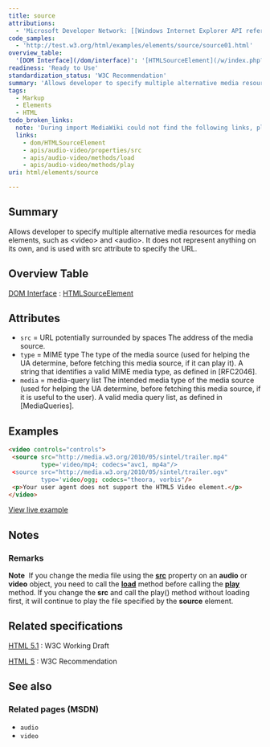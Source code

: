 ```yaml
---
title: source
attributions:
  - 'Microsoft Developer Network: [[Windows Internet Explorer API reference](http://msdn.microsoft.com/en-us/library/ie/hh828809%28v=vs.85%29.aspx) Article]'
code_samples:
  - 'http://test.w3.org/html/examples/elements/source/source01.html'
overview_table:
  '[DOM Interface](/dom/interface)': '[HTMLSourceElement](/w/index.php?title=dom/HTMLSourceElement&action=edit&redlink=1)'
readiness: 'Ready to Use'
standardization_status: 'W3C Recommendation'
summary: 'Allows developer to specify multiple alternative media resources for media elements, such as &lt;video&gt; and &lt;audio&gt;. It does not represent anything on its own, and is used with src attribute to specify the URL.'
tags:
  - Markup
  - Elements
  - HTML
todo_broken_links:
  note: 'During import MediaWiki could not find the following links, please fix and adjust this list.'
  links:
    - dom/HTMLSourceElement
    - apis/audio-video/properties/src
    - apis/audio-video/methods/load
    - apis/audio-video/methods/play
uri: html/elements/source

---
```

## <span>Summary</span>

Allows developer to specify multiple alternative media resources for media elements, such as &lt;video&gt; and &lt;audio&gt;. It does not represent anything on its own, and is used with src attribute to specify the URL.

## <span>Overview Table</span>

[DOM Interface](/dom/interface)
:   [HTMLSourceElement](/w/index.php?title=dom/HTMLSourceElement&action=edit&redlink=1)

## <span>Attributes</span>

-   `src` = URL potentially surrounded by spaces
    The address of the media source.
-   `type` = MIME type
    The type of the media source (used for helping the UA determine, before fetching this media source, if it can play it).
    A string that identifies a valid MIME media type, as defined in [RFC2046].
-   `media` = media-query list
    The intended media type of the media source (used for helping the UA determine, before fetching this media source, if it is useful to the user).
    A valid media query list, as defined in [MediaQueries].

## <span>Examples</span>

``` html
<video controls="controls">
 <source src="http://media.w3.org/2010/05/sintel/trailer.mp4"
         type='video/mp4; codecs="avc1, mp4a"/>
 <source src="http://media.w3.org/2010/05/sintel/trailer.ogv"
         type='video/ogg; codecs="theora, vorbis"/>
 <p>Your user agent does not support the HTML5 Video element.</p>
</video>
```

[View live example](http://test.w3.org/html/examples/elements/source/source01.html)

## <span>Notes</span>

### <span>Remarks</span>

**Note**  If you change the media file using the [**src**](/w/index.php?title=apis/audio-video/properties/src&action=edit&redlink=1) property on an **audio** or **video** object, you need to call the [**load**](/w/index.php?title=apis/audio-video/methods/load&action=edit&redlink=1) method before calling the [**play**](/w/index.php?title=apis/audio-video/methods/play&action=edit&redlink=1) method. If you change the **src** and call the play() method without loading first, it will continue to play the file specified by the **source** element.

## <span>Related specifications</span>

[HTML 5.1](http://www.w3.org/TR/html51/embedded-content.html#the-source-element)
:   W3C Working Draft

[HTML 5](http://www.w3.org/TR/html5/embedded-content-0.html#the-source-element)
:   W3C Recommendation

## <span>See also</span>

### <span>Related pages (MSDN)</span>

-   `audio`
-   `video`
